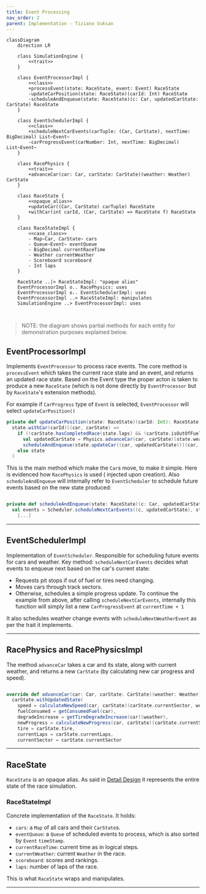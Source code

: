 ```yaml
---
title: Event Processing
nav_order: 2
parent: Implementation - Tiziano Vuksan
---
```


```mermaid
classDiagram
    direction LR

    class SimulationEngine {
        <<trait>>
    }

    class EventProcessorImpl {
        <<class>>
        +processEvent(state: RaceState, event: Event) RaceState
        -updateCarPosition(state: RaceState)(carId: Int) RaceState
        -scheduleAndEnqueue(state: RaceState)(c: Car, updatedCarState: CarState) RaceState
    }

    class EventSchedulerImpl {
        <<class>>
        +scheduleNextCarEvents(carTuple: (Car, CarState), nextTime: BigDecimal) List~Event~
        -carProgressEvent(carNumber: Int, nextTime: BigDecimal) List~Event~
    }

    class RacePhysics {
        <<trait>>
        +advanceCar(car: Car, carState: CarState)(weather: Weather) CarState
    }

    class RaceState {
        <<opaque_alias>>
        +updateCar((Car, CarState) carTuple) RaceState
        +withCar(int carId, (Car, CarState) => RaceState f) RaceState
    }

    class RaceStateImpl {
        <<case_class>>
        - Map~Car, CarState~ cars
        - Queue~Event~ eventQueue
        - BigDecimal currentRaceTime
        - Weather currentWeather
        - Scoreboard scoreboard
        - Int laps
    }

    RaceState ..|> RaceStateImpl: "opaque alias"
    EventProcessorImpl o.. RacePhysics: uses
    EventProcessorImpl o.. EventSchedulerImpl: uses
    EventProcessorImpl ..> RaceStateImpl: manipulates
    SimulationEngine ..> EventProcessorImpl: uses



```

> NOTE: the diagram shows partial methods for each entity for demonstration purposes explained below.

## EventProcessorImpl

Implements `EventProcessor` to process race events.
The core method is `processEvent` which takes the current race state and an event, and returns an updated race state.
Based on the Event type the proper acton is taken to produce a new `RaceState` (which is not done directly by
`EventProcessor` but by `RaceState`'s extension methods).

For example if `CarProgress` type of `Event` is selected, `EventProcessor` will select `updateCarPosition()`

```scala
private def updateCarPosition(state: RaceState)(carId: Int): RaceState =
  state.withCar(carId)((car, carState) =>
    if (!carState.hasCompletedRace(state.laps) && !carState.isOutOfFuel)
      val updatedCarState = Physics.advanceCar(car, carState)(state.weather)
      scheduleAndEnqueue(state.updateCar((car, updatedCarState)))(car, updatedCarState)
    else state
  )
```

This is the main method which make the `Car`s move, to make it simple. Here is evidenced how `RacePhysics` is used (
injected upon creation). Also `scheduleAndEnqueue` will internally refer to `EventScheduler` to schedule future events
based on the new state produced:

```scala

private def scheduleAndEnqueue(state: RaceState)(c: Car, updatedCarState: CarState): RaceState =
  val events = Scheduler.scheduleNextCarEvents((c, updatedCarState), state.raceTime)
    [...]

```

---

## EventSchedulerImpl

Implementation of `EventScheduler`. Responsible for scheduling future events for cars and weather.
Key method: `scheduleNextCarEvents` decides what events to enqueue next based on the car's current state:

- Requests pit stops if out of fuel or tires need changing.
- Moves cars through track sectors.
- Otherwise, schedules a simple progress update. To continue the example from above, after calling
  `scheduleNextCarEvents`, internally this function will simply list a new `CarProgressEvent` at `currentTime + 1`

It also schedules weather change events with `scheduleNextWeatherEvent` as per the trait it implements.

---

## RacePhysics and RacePhysicsImpl

The method `advanceCar` takes a car and its state, along with current weather, and returns a new `CarState` (by
calculating new car progress and speed).

```scala

override def advanceCar(car: Car, carState: CarState)(weather: Weather): CarState =
  carState.withUpdatedState(
    speed = calculateNewSpeed(car, carState)(carState.currentSector, weather),
    fuelConsumed = getConsumedFuel(car),
    degradeIncrease = getTireDegradeIncrease(car)(weather),
    newProgress = calculateNewProgress(car, carState)(carState.currentSector, weather),
    tire = carState.tire,
    currentLaps = carState.currentLaps,
    currentSector = carState.currentSector

```

---

## RaceState

`RaceState` is an opaque alias. As said in [Detail Design](../../4_detailed_design/model/vuksan/simulation.md#racestate)
it represents the entire state of the race simulation.

### RaceStateImpl

Concrete implementation of the `RaceState`.
It holds:

- `cars`: a `Map` of all cars and their `CarState`s.
- `eventQueue`: a `Queue` of scheduled events to process, which is also sorted by `Event` `timeStamp`.
- `currentRaceTime`: current time as in logical steps.
- `currentWeather`: current `Weather` in the race.
- `scoreboard`: scores and rankings.
- `laps`: number of laps of the race.

This is what `RaceState` wraps and manipulates.

---